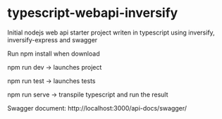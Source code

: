 # typescript-webapi-inversify
Initial nodejs web api starter project writen in typescript using inversify, inversify-express and swagger

Run npm install when download

npm run dev -> launches project

npm run test -> launches tests

npm run serve -> transpile typescript and run the result

Swagger document: http://localhost:3000/api-docs/swagger/

